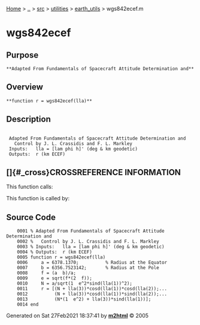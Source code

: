 [Home](../../../../../index.html) \> [..](#) \> [src](#) \> [utilities](#)
\> [earth_utils](index.md) \> wgs842ecef.m



# wgs842ecef

## Purpose 

``` 
**Adapted From Fundamentals of Spacecraft Attitude Determination and**
```

## Overview 

``` 
**function r = wgs842ecef(lla)**
```

## Description 

```
 
 Adapted From Fundamentals of Spacecraft Attitude Determination and
   Control by J. L. Crassidis and F. L. Markley
 Inputs:   lla = [lam phi h]' (deg & km geodetic)
 Outputs:  r (km ECEF)

```

## []{#_cross}CROSSREFERENCE INFORMATION 

This function calls:

This function is called by:

## Source Code 

```
    0001 % Adapted From Fundamentals of Spacecraft Attitude Determination and
    0002 %   Control by J. L. Crassidis and F. L. Markley
    0003 % Inputs:   lla = [lam phi h]' (deg & km geodetic)
    0004 % Outputs:  r (km ECEF)
    0005 function r = wgs842ecef(lla)
    0006     a = 6378.1370;          % Radius at the Equator
    0007     b = 6356.7523142;       % Radius at the Pole
    0008     f = (a  b)/a;
    0009     e = sqrt(f*(2  f));
    0010     N = a/sqrt(1  e^2*sind(lla(1))^2);
    0011     r = [(N + lla(3))*cosd(lla(1))*cosd(lla(2));...
    0012          (N + lla(3))*cosd(lla(1))*sind(lla(2));...
    0013          (N*(1  e^2) + lla(3))*sind(lla(1))];
    0014 end
```



Generated on Sat 27Feb2021 18:37:41 by
**[m2html](http://www.artefact.tk/software/matlab/m2html/ "Matlab Documentation in HTML")**
© 2005